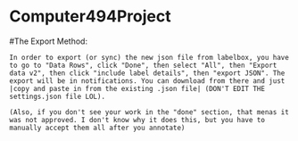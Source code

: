 # Computer494Project

#The Export Method:

    In order to export (or sync) the new json file from labelbox, you have to go to "Data Rows", click "Done", then select "All", then "Export data v2", then click "include label details", then "export JSON". The export will be in notifications. You can download from there and just |copy and paste in from the existing .json file| (DON'T EDIT THE settings.json file LOL).

    (Also, if you don't see your work in the "done" section, that menas it was not approved. I don't know why it does this, but you have to manually accept them all after you annotate)
